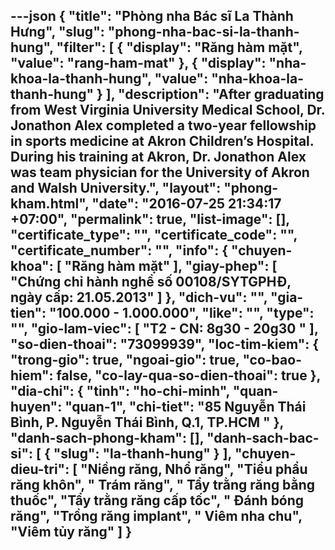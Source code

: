 ---json
{
    "title": "Phòng nha Bác sĩ La Thành Hưng",
    "slug": "phong-nha-bac-si-la-thanh-hung",
    "filter": [
        {
            "display": "Răng hàm mặt",
            "value": "rang-ham-mat"
        },
        {
            "display": "nha-khoa-la-thanh-hung",
            "value": "nha-khoa-la-thanh-hung"
        }
    ],
    "description": "After graduating from West Virginia University Medical School, Dr. Jonathon Alex completed a two-year fellowship in sports medicine at Akron Children’s Hospital. During his training at Akron, Dr. Jonathon Alex was team physician for the University of Akron and Walsh University.",
    "layout": "phong-kham.html",
    "date": "2016-07-25 21:34:17 +07:00",
    "permalink": true,
    "list-image": [],
    "certificate_type": "",
    "certificate_code": "",
    "certificate_number": "",
    "info": {
        "chuyen-khoa": [
            "Răng hàm mặt"
        ],
        "giay-phep": [
            "Chứng chỉ hành nghề số 00108/SYTGPHĐ, ngày cấp: 21.05.2013"
        ]
    },
    "dich-vu": "",
    "gia-tien": "100.000 - 1.000.000",
    "like": "",
    "type": "",
    "gio-lam-viec": [
        "T2 - CN: 8g30 - 20g30 "
    ],
    "so-dien-thoai": "73099939",
    "loc-tim-kiem": {
        "trong-gio": true,
        "ngoai-gio": true,
        "co-bao-hiem": false,
        "co-lay-qua-so-dien-thoai": true
    },
    "dia-chi": {
        "tinh": "ho-chi-minh",
        "quan-huyen": "quan-1",
        "chi-tiet": "85 Nguyễn Thái Bình, P. Nguyễn Thái Bình, Q.1, TP.HCM "
    },
    "danh-sach-phong-kham": [],
    "danh-sach-bac-si": [
        {
            "slug": "la-thanh-hung"
        }
    ],
    "chuyen-dieu-tri": [
        "Niềng răng, Nhổ răng",
        "Tiểu phẩu răng khôn",
        " Trám răng",
        " Tẩy trằng răng bằng thuốc",
        "Tẩy trằng răng cấp tốc",
        " Đánh bóng răng",
        "Trồng răng implant",
        " Viêm nha chu",
        "Viêm tủy răng"
    ]
}
---
